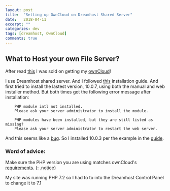 ```yaml
---
layout: post
title:  "Setting up OwnCloud on Dreamhost Shared Server"
date:   2018-04-11
excerpt: ""
categories: dev
tags: [dreamhost, OwnCloud]
comments: true
---
```


## What to Host your own File Server?
After read [this][1] I was sold on getting my [ownCloud][url_owncloud]!  

I use Dreamhost shared server. And I followed [this][2] installation guide. And first tried to install the lastest version, 10.0.7, using both the manual and web installer method. But both times got the following error message after installation:
```
    PHP module intl not installed.
    Please ask your server administrator to install the module.

    PHP modules have been installed, but they are still listed as missing?
    Please ask your server administrator to restart the web server.
```

And this seems like a [bug][3]. So I installed 10.0.3 per the example in the [guide][2].

### Word of advice:  

Make sure the PHP version you are using matches ownCloud's [requirements][4].
{: .notice}

My site was running PHP 7.2 so I had to to into the Dreamhost Control Panel to change it to 7.1


[1]: https://lifehacker.com/5993596/how-to-set-up-your-own-private-cloud-storage-service-in-five-minutes-with-owncloud
[2]: https://help.dreamhost.com/hc/en-us/articles/216472487-How-to-install-ownCloud
[3]: https://github.com/owncloud/core/issues/30498
[4]: https://doc.owncloud.org/server/10.0/admin_manual/installation/system_requirements.html
[url_owncloud]: https://owncloud.org/download/#instructions-server
